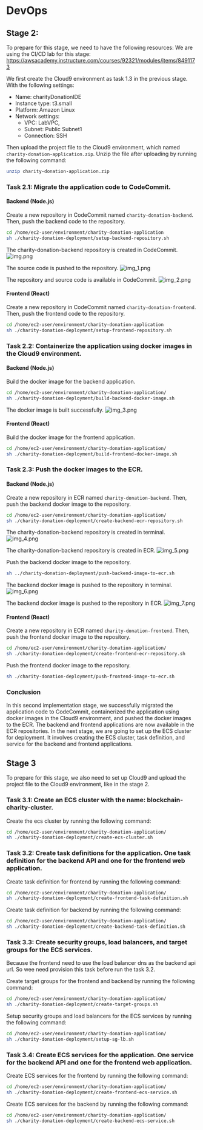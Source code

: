 # DevOps

## Stage 2:

To prepare for this stage, we need to have the following resources:
We are using the CI/CD lab for this stage: https://awsacademy.instructure.com/courses/92321/modules/items/8491173

We first create the Cloud9 environment as task 1.3 in the previous stage.
With the following settings:
- Name: charityDonationIDE
- Instance type: t3.small
- Platform: Amazon Linux
- Network settings: 
  - VPC: LabVPC, 
  - Subnet: Public Subnet1 
  - Connection: SSH

Then upload the project file to the Cloud9 environment, which named `charity-donation-application.zip`.
Unzip the file after uploading by running the following command:
```bash
unzip charity-donation-application.zip
```
### Task 2.1: Migrate the application code to CodeCommit.
#### Backend (Node.js)
Create a new repository in CodeCommit named `charity-donation-backend`.
Then, push the backend code to the repository.
```bash
cd /home/ec2-user/environment/charity-donation-application
sh ./charity-donation-deployment/setup-backend-repository.sh
```

The charity-donation-backend repository is created in CodeCommit.
![img.png](images/img.png)

The source code is pushed to the repository.
![img_1.png](images/img_1.png)

The repository and source code is available in CodeCommit.
![img_2.png](images/img_2.png)

#### Frontend (React)
Create a new repository in CodeCommit named `charity-donation-frontend`.
Then, push the frontend code to the repository.
```bash
cd /home/ec2-user/environment/charity-donation-application
sh ./charity-donation-deployment/setup-frontend-repository.sh
```

### Task 2.2: Containerize the application using docker images in the Cloud9 environment.
#### Backend (Node.js)
Build the docker image for the backend application.
```bash
cd /home/ec2-user/environment/charity-donation-application/
sh ./charity-donation-deployment/build-backend-docker-image.sh
```

The docker image is built successfully.
![img_3.png](images/img_3.png)

#### Frontend (React)
Build the docker image for the frontend application.
```bash
cd /home/ec2-user/environment/charity-donation-application/
sh ./charity-donation-deployment/build-frontend-docker-image.sh
```

### Task 2.3: Push the docker images to the ECR.
#### Backend (Node.js)

Create a new repository in ECR named `charity-donation-backend`.
Then, push the backend docker image to the repository.
```bash
cd /home/ec2-user/environment/charity-donation-application/
sh ./charity-donation-deployment/create-backend-ecr-repository.sh
```

The charity-donation-backend repository is created in terminal.
![img_4.png](images/img_4.png)

The charity-donation-backend repository is created in ECR.
![img_5.png](images/img_5.png)


Push the backend docker image to the repository.
```bash
sh ../charity-donation-deployment/push-backend-image-to-ecr.sh
```

The backend docker image is pushed to the repository in terminal.
![img_6.png](images/img_6.png)

The backend docker image is pushed to the repository in ECR.
![img_7.png](images/img_7.png)

#### Frontend (React)

Create a new repository in ECR named `charity-donation-frontend`.
Then, push the frontend docker image to the repository.
```bash
cd /home/ec2-user/environment/charity-donation-application/
sh ./charity-donation-deployment/create-frontend-ecr-repository.sh
```

Push the frontend docker image to the repository.
```bash
sh ./charity-donation-deployment/push-frontend-image-to-ecr.sh
```

### Conclusion
In this second implementation stage, we successfully migrated the application code to CodeCommit, containerized the application using docker images in the Cloud9 environment, and pushed the docker images to the ECR. The backend and frontend applications are now available in the ECR repositories.
In the next stage, we are going to set up the ECS cluster for deployment. It involves creating the ECS cluster, task definition, and service for the backend and frontend applications.


## Stage 3
To prepare for this stage, we also need to set up Cloud9 and upload the project file to the Cloud9 environment, like in the stage 2.

### Task 3.1: Create an ECS cluster with the name: blockchain-charity-cluster.
Create the ecs cluster by running the following command:
```bash
cd /home/ec2-user/environment/charity-donation-application/
sh ./charity-donation-deployment/create-ecs-cluster.sh
```

### Task 3.2: Create task definitions for the application. One task definition for the backend API and one for the frontend web application.
Create task definition for frontend by running the following command:
```bash
cd /home/ec2-user/environment/charity-donation-application/
sh ./charity-donation-deployment/create-frontend-task-definition.sh
```

Create task definition for backend by running the following command:
```bash
cd /home/ec2-user/environment/charity-donation-application/
sh ./charity-donation-deployment/create-backend-task-definition.sh
```

### Task 3.3: Create security groups, load balancers, and target groups for the ECS services.
Because the frontend need to use the load balancer dns as the backend api url.
So wee need provision this task before run the task 3.2.

Create target groups for the frontend and backend by running the following command:
```bash
cd /home/ec2-user/environment/charity-donation-application/
sh ./charity-donation-deployment/create-target-groups.sh
```

Setup security groups and load balancers for the ECS services by running the following command:
```bash
cd /home/ec2-user/environment/charity-donation-application/
sh ./charity-donation-deployment/setup-sg-lb.sh
```

### Task 3.4: Create ECS services for the application. One service for the backend API and one for the frontend web application.
Create ECS services for the frontend by running the following command:
```bash
cd /home/ec2-user/environment/charity-donation-application/
sh ./charity-donation-deployment/create-frontend-ecs-service.sh
```

Create ECS services for the backend by running the following command:
```bash
cd /home/ec2-user/environment/charity-donation-application/
sh ./charity-donation-deployment/create-backend-ecs-service.sh
```




